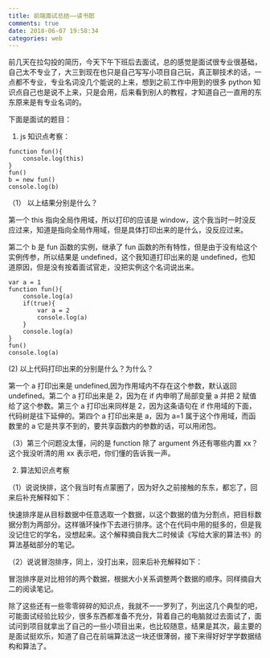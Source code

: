 ```yaml
---
title: 前端面试总结——读书郎
comments: true
date: 2018-06-07 19:58:34
categories: web
---
```


前几天在拉勾投的简历，今天下午下班后去面试，总的感觉是面试很专业很基础，自己太不专业了，大三到现在也只是自己写写小项目自己玩，真正聊技术的话，一点都不专业，专业名词没几个能说的上来，想到之前工作中用到的很多 python 知识点自己也是说不上来，只是会用，后来看到别人的教程，才知道自己一直用的东东原来是有专业名词的。

下面是面试的题目：

1. js 知识点考察：

```
function fun(){
    console.log(this)
}
fun()
b = new fun()
console.log(b)
```

（1） 以上结果分别是什么？

第一个 this 指向全局作用域，所以打印的应该是 window，这个我当时一时没反应过来，知道是指向全局作用域，但是具体打印出来的是什么，没反应过来。

第二个 b 是 fun 函数的实例，继承了 fun 函数的所有特性，但是由于没有给这个实例传参，所以结果是 undefined，这个我知道打印出来的是 undefined，也知道原因，但是没有按着面试官走，没把实例这个名词说出来。

```
var a = 1
function fun(){
    console.log(a)
    if(true){
        var a = 2
        console.log(a)
    }
    console.log(a)
}
fun()
console.log(a)
```

(2) 以上代码打印出来的分别是什么？为什么？

第一个 a 打印出来是 undefined,因为作用域内不存在这个参数，默认返回 undefined。第二个 a 打印出来是 2，因为在 if 内申明了局部变量 a 并把 2 赋值给了这个参数。第三个 a 打印出来同样是 2，因为这条语句在 if 作用域的下面，代码树是往下延伸的。第四个 a 打印出来是 a，因为 a=1 属于这个作用域，而函数里的 a 它是共享不到的，要共享函数内的参数的话，可以用闭包。

（3）第三个问题没太懂，问的是 function 除了 argument 外还有哪些内置 xx？这个我没听清的用 xx 表示吧，你们懂的告诉我一声。

2. 算法知识点考察

（1）说说快排，这个我当时有点蒙圈了，因为好久之前接触的东东，都忘了，回来后补充解释如下：

快速排序是从目标数据中任意选取一个数据，以这个数据的值为分割点，把目标数据分割为两部分。这样循环操作下去进行排序。这个在代码中用的挺多的，但是我没记住它的学名，没想起来。这个解释摘自我大二时候读《写给大家的算法书》的算法基础部分的笔记。

（2）说说冒泡排序，同上，没打出来，回来后补充解释如下：

冒泡排序是对比相邻的两个数据，根据大小关系调整两个数据的顺序。同样摘自大二的阅读笔记。

除了这些还有一些零零碎碎的知识点，我就不一一罗列了，列出这几个典型的吧，可能面试经验比较少，很多东西都准备不充分，背着自己的电脑就过去面试了，面试问到项目就拿出了自己的一些小项目出来，也比较随意，结果是其次，最主要的是面试挺欢乐，知道了自己在前端算法这一块还很薄弱，接下来得好好学学数据结构和算法了。
